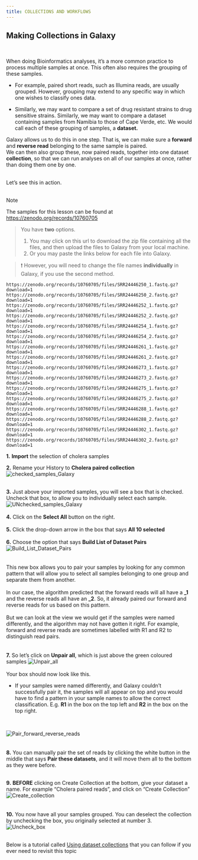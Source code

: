 ```yaml
---
title: COLLECTIONS AND WORKFLOWS
---
```

## Making Collections in Galaxy

<br>

When doing Bioinformatics analyses, it’s a more common practice to process multiple samples at once. This often also requires the grouping of these samples. 
- For example, paired short reads, such as Illumina reads, are usually grouped. However, grouping may extend to any specific way in which one wishes to classify ones data. 


- Similarly, we may want to compare a set of drug resistant strains to drug sensitive strains. Similarly, we may want to compare a dataset containing samples from Namibia to those of Cape Verde, etc. We would call each of these grouping of samples, a **dataset.** 


Galaxy allows us to do this in one step. That is, we can make sure a **forward** and **reverse read** belonging to the same sample is paired.
<br>
We can then also group these, now paired reads, together into one dataset **collection**, so that we can run analyses on all of our samples at once, rather than doing them one by one.

<br>
Let’s see this in action.
<br>

<br>

> [!NOTE]
>The samples for this lesson can be found at https://zenodo.org/records/10760705

> You have **two** options.
>   1. You may click on this url to download the zip file containing all the files, and then upload the files to Galaxy from your local machine.
>   2. Or you may paste the links below for each file into Galaxy.

> :exclamation: However, you will need to change the file names **individually** in Galaxy, if you use the second method.

```
https://zenodo.org/records/10760705/files/SRR24446250_1.fastq.gz?download=1
https://zenodo.org/records/10760705/files/SRR24446250_2.fastq.gz?download=1
https://zenodo.org/records/10760705/files/SRR24446252_1.fastq.gz?download=1
https://zenodo.org/records/10760705/files/SRR24446252_2.fastq.gz?download=1
https://zenodo.org/records/10760705/files/SRR24446254_1.fastq.gz?download=1
https://zenodo.org/records/10760705/files/SRR24446254_2.fastq.gz?download=1
https://zenodo.org/records/10760705/files/SRR24446261_1.fastq.gz?download=1
https://zenodo.org/records/10760705/files/SRR24446261_2.fastq.gz?download=1
https://zenodo.org/records/10760705/files/SRR24446273_1.fastq.gz?download=1
https://zenodo.org/records/10760705/files/SRR24446273_2.fastq.gz?download=1
https://zenodo.org/records/10760705/files/SRR24446275_1.fastq.gz?download=1
https://zenodo.org/records/10760705/files/SRR24446275_2.fastq.gz?download=1
https://zenodo.org/records/10760705/files/SRR24446288_1.fastq.gz?download=1
https://zenodo.org/records/10760705/files/SRR24446288_2.fastq.gz?download=1
https://zenodo.org/records/10760705/files/SRR24446302_1.fastq.gz?download=1
https://zenodo.org/records/10760705/files/SRR24446302_2.fastq.gz?download=1
```




**1.** **Import** the selection of cholera samples


**2.** Rename your History to **Cholera paired collection**
<br>
![checked_samples_Galaxy](/img/1_checked_samples_Galaxy.png)
<br>
<br>

**3.** Just above your imported samples, you will see a box that is checked.
<br>
Uncheck that box, to allow you to individually select each sample.
<br>
![UNchecked_samples_Galaxy](/img/2_UNchecked_samples_Galaxy.png)
<br>
<br>
**4.** Click on the **Select All** button on the right.
<br>
<br>
**5.** Click the drop-down arrow in the box that says **All 10 selected**
<br>
<br>
**6.** Choose the option that says **Build List of Dataset Pairs**
<br>
![Build_List_Dataset_Pairs](/img/3_Build_List_Dataset_Pairs_Galaxy.png)
<br>
<br>
<br>
This new box allows you to pair your samples by looking for any common pattern that will allow you to select all samples belonging to one group and separate them from another.
<br>
<br>
In our case, the algorithm predicted that the forward reads will all have a **_1** and the reverse reads all have an **_2**. So, it already paired our forward and reverse reads for us based on this pattern.
<br>
<br>
But we can look at the view we would get if the samples were named differently, and the algorithm may not have gotten it right. For example, forward and reverse reads are sometimes labelled with R1 and R2 to distinguish read pairs.
<br>
<br>
<br>
**7.** So let’s click on **Unpair all**, which is just above the green coloured samples 
![Unpair_all](/img/4_Unpair_all_Galaxy.png)
<br>
<br>
Your box should now look like this.
<br>

- If your samples were named differently, and Galaxy couldn’t successfully pair it, the samples will all appear on top and you would have to find a pattern in your sample names to allow the correct classification. E.g. **R1** in the box on the top left and **R2** in the box on the top right.
<br>

![Pair_forward_reverse_reads](/img/5_Pair_forward_reverse_reads_Galaxy.png)
<br>
<br>
<br>
**8.** You can manually pair the set of reads by clicking the white button in the middle that says **Pair these datasets**, and it will move them all to the bottom as they were before.
<br>
<br>

**9.** **BEFORE** clicking on Create Collection at the bottom, give your dataset a name. For example “Cholera paired reads”, and click on “Create Collection”
![Create_collection](/img/6_Create_collection_Galaxy.png)
<br>
<br>
<br>
**10.** You now have all your samples grouped. You can deselect the collection by unchecking the box, you originally selected at number 3.
<br>
![Uncheck_box](/img/7_Uncheck_box_Galaxy.png)
<br>
<br>

Below is a tutorial called [Using dataset collections](https://training.galaxyproject.org/training-material/topics/galaxy-interface/tutorials/collections/tutorial.html) that you can follow if you ever need to revisit this topic
